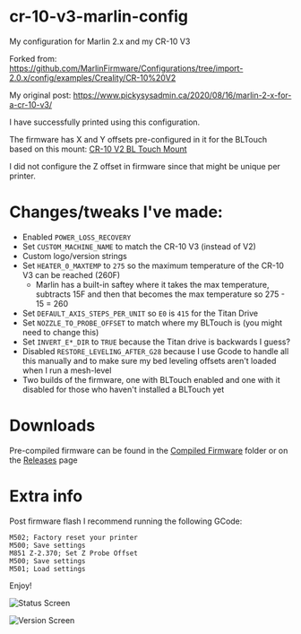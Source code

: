 # cr-10-v3-marlin-config

My configuration for Marlin 2.x and my CR-10 V3

Forked from: https://github.com/MarlinFirmware/Configurations/tree/import-2.0.x/config/examples/Creality/CR-10%20V2

My original post: https://www.pickysysadmin.ca/2020/08/16/marlin-2-x-for-a-cr-10-v3/

I have successfully printed using this configuration.

The firmware has X and Y offsets pre-configured in it for the BLTouch based on this mount: [CR-10 V2 BL Touch Mount](https://www.thingiverse.com/thing:3947349)

I did not configure the Z offset in firmware since that might be unique per printer.


# Changes/tweaks I've made:

* Enabled `POWER_LOSS_RECOVERY`
* Set `CUSTOM_MACHINE_NAME` to match the CR-10 V3 (instead of V2)
* Custom logo/version strings
* Set `HEATER_0_MAXTEMP` to `275` so the maximum temperature of the CR-10 V3 can be reached (260F)
  * Marlin has a built-in saftey where it takes the max temperature, subtracts 15F and then that becomes the max temperature so 275 - 15 = 260
* Set `DEFAULT_AXIS_STEPS_PER_UNIT` so `E0` is `415` for the Titan Drive
* Set `NOZZLE_TO_PROBE_OFFSET` to match where my BLTouch is (you might need to change this)
* Set `INVERT_E*_DIR` to `TRUE` because the Titan drive is backwards I guess?
* Disabled `RESTORE_LEVELING_AFTER_G28` because I use Gcode to handle all this manually and to make sure my bed leveling offsets aren't loaded when I run a mesh-level
* Two builds of the firmware, one with BLTouch enabled and one with it disabled for those who haven't installed a BLTouch yet


# Downloads
Pre-compiled firmware can be found in the [Compiled Firmware](https://git.pickysysadmin.ca/FiZi/cr-10-v3-marlin-config/-/tree/master/Compiled%20Firmwares/) folder or on the [Releases](https://git.pickysysadmin.ca/FiZi/cr-10-v3-marlin-config/-/releases/) page


# Extra info

Post firmware flash I recommend running the following GCode:

```
M502; Factory reset your printer
M500; Save settings
M851 Z-2.370; Set Z Probe Offset
M500; Save settings
M501; Load settings
```

Enjoy!

![Status Screen](/images/status-screen.jpeg)

![Version Screen](/images/version-screen.jpeg)